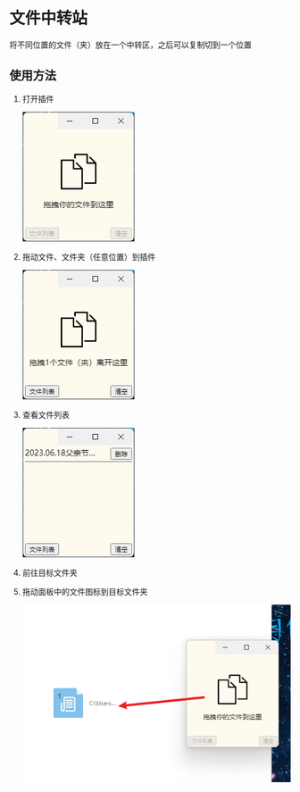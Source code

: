 # 文件中转站

将不同位置的文件（夹）放在一个中转区，之后可以复制切到一个位置

## 使用方法

1. 打开插件
   
   ![插件主体](images/1.png)
2. 拖动文件、文件夹（任意位置）到插件
    
    ![拖动文件到插件](images/2.png)
3. 查看文件列表

    ![查看文件列表](images/3.png)
4. 前往目标文件夹
5. 拖动面板中的文件图标到目标文件夹

    ![拖动文件到目标文件夹](images/4.png)